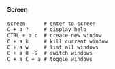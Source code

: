 #### Screen

    screen      # enter to screen
    C + a ?     # display help
    CTRL + a c  # create new window
    C + a k     # kill current window
    C + a w     # list all windows
    C + a 0 -9  # switch windows
    C + a C + a # toggle windows

